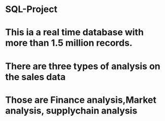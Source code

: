 # SQL-Project

# This ia a real time database with more than 1.5 million records.
# There are three types of analysis on the sales data
# Those are Finance analysis,Market analysis, supplychain analysis
